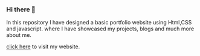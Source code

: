 ### Hi there 👋


In this repository I have designed a basic portfolio website using Html,CSS and javascript. where I have showcased my projects, blogs and much more about me.

[click here](https://saicharangouru.netlify.app) to visit my website. 

